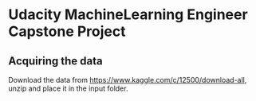 # Udacity MachineLearning Engineer Capstone Project

## Acquiring the data

Download the data from https://www.kaggle.com/c/12500/download-all, unzip and place it in the input folder.

